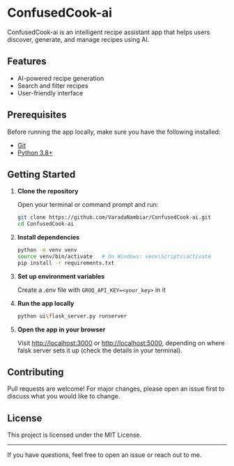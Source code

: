 # ConfusedCook-ai

ConfusedCook-ai is an intelligent recipe assistant app that helps users discover, generate, and manage recipes using AI.

## Features

- AI-powered recipe generation
- Search and filter recipes
- User-friendly interface

## Prerequisites

Before running the app locally, make sure you have the following installed:

- [Git](https://git-scm.com/downloads)
- [Python 3.8+](https://www.python.org/downloads/)

## Getting Started

1. **Clone the repository**

   Open your terminal or command prompt and run:
   ```bash
   git clone https://github.com/VaradaNambiar/ConfusedCook-ai.git
   cd ConfusedCook-ai
   ```

2. **Install dependencies**

   ```bash
   python -m venv venv
   source venv/bin/activate   # On Windows: venv\Scripts\activate
   pip install -r requirements.txt
   ```

3. **Set up environment variables**

   Create a .env file with ```GROQ_API_KEY=<your_key>``` in it

4. **Run the app locally**
   ```bash
   python ui\flask_server.py runserver
   ```

5. **Open the app in your browser**

   Visit [http://localhost:3000](http://localhost:3000) or [http://localhost:5000](http://localhost:5000), depending on where falsk server sets it up (check the details in your terminal).


## Contributing

Pull requests are welcome! For major changes, please open an issue first to discuss what you would like to change.

## License

This project is licensed under the MIT License.

---

If you have questions, feel free to open an issue or reach out to me.

